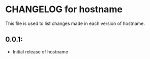 # CHANGELOG for hostname

This file is used to list changes made in each version of hostname.

## 0.0.1:

* Initial release of hostname
